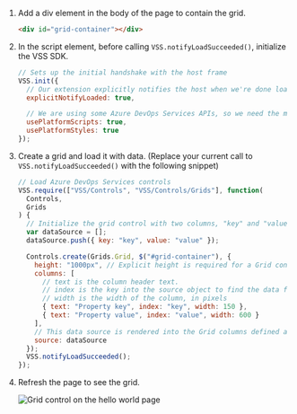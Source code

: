 1.  Add a div element in the body of the page to contain the grid.

    ```html
    <div id="grid-container"></div>
    ```

1.  In the script element, before calling `VSS.notifyLoadSucceeded()`, initialize the VSS SDK.

    ```javascript
    // Sets up the initial handshake with the host frame
    VSS.init({
      // Our extension explicitly notifies the host when we're done loading
      explicitNotifyLoaded: true,

      // We are using some Azure DevOps Services APIs, so we need the module loader to load them in
      usePlatformScripts: true,
      usePlatformStyles: true
    });
    ```

1.  Create a grid and load it with data. (Replace your current call to `VSS.notifyLoadSucceeded()` with the following snippet)

    ```javascript
    // Load Azure DevOps Services controls
    VSS.require(["VSS/Controls", "VSS/Controls/Grids"], function(
      Controls,
      Grids
    ) {
      // Initialize the grid control with two columns, "key" and "value"
      var dataSource = [];
      dataSource.push({ key: "key", value: "value" });

      Controls.create(Grids.Grid, $("#grid-container"), {
        height: "1000px", // Explicit height is required for a Grid control
        columns: [
          // text is the column header text.
          // index is the key into the source object to find the data for this column
          // width is the width of the column, in pixels
          { text: "Property key", index: "key", width: 150 },
          { text: "Property value", index: "value", width: 600 }
        ],
        // This data source is rendered into the Grid columns defined above
        source: dataSource
      });
      VSS.notifyLoadSucceeded();
    });
    ```

1.  Refresh the page to see the grid.

    ![Grid control on the hello world page](../../media-procedures/use-a-control/grid.png)
